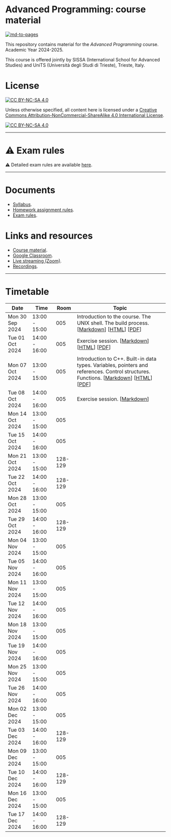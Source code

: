 # Advanced Programming: course material

[![md-to-pages](https://github.com/pcafrica/advanced_programming_2024-2025/actions/workflows/md-to-pages.yml/badge.svg)](https://github.com/pcafrica/advanced_programming_2024-2025/actions/workflows/md-to-pages.yml)

This repository contains material for the *Advanced Programming* course. Academic Year 2024-2025.
<br>

This course is offered jointly by SISSA (International School for Advanced Studies) and UniTS (Università degli Studi di Trieste), Trieste, Italy.

# License

[![CC BY-NC-SA 4.0][cc-by-nc-sa-shield]][cc-by-nc-sa]

Unless otherwise specified, all content here is licensed under a
[Creative Commons Attribution-NonCommercial-ShareAlike 4.0 International License][cc-by-nc-sa].

[![CC BY-NC-SA 4.0][cc-by-nc-sa-image]][cc-by-nc-sa]

[cc-by-nc-sa]: http://creativecommons.org/licenses/by-nc-sa/4.0/
[cc-by-nc-sa-image]: https://licensebuttons.net/l/by-nc-sa/4.0/88x31.png
[cc-by-nc-sa-shield]: https://img.shields.io/badge/License-CC%20BY--NC--SA%204.0-lightgrey.svg

---

# :warning: Exam rules

:warning: Detailed exam rules are available [here](exam_rules.md).

---

# Documents
- [Syllabus](syllabus.md).
- [Homework assignment rules](homework_rules.md).
- [Exam rules](exam_rules.md).

# Links and resources
- [Course material](https://pcafrica.github.io/advanced_programming_2024-2025/).
- [Google Classroom](https://classroom.google.com/c/NzExNzIzMTkxMTI5?cjc=n6fosq6).
- [Live streaming (Zoom)](https://sissa-it.zoom.us/j/89255126282?pwd=LyTWBBewq8bhkX2IH2lj1npewyK0S5.1).
- [Recordings](https://moodle2.units.it/course/section.php?id=146753).

---

# Timetable
| Date            | Time          | Room    | Topic |
|-----------------|---------------|---------|-------|
| Mon 30 Sep 2024 | 13:00 - 15:00 | 005     | Introduction to the course. The UNIX shell. The build process. [[Markdown](lectures/01/01-intro_unix.md)] [[HTML](https://pcafrica.github.io/advanced_programming_2024-2025/lectures/01/01-intro_unix.html)] [[PDF](https://pcafrica.github.io/advanced_programming_2024-2025/lectures/01/01-intro_unix.pdf)] |
| Tue 01 Oct 2024 | 14:00 - 16:00 | 005     | Exercise session. [[Markdown](exercises/01/01-intro_unix.md)] [[HTML](https://pcafrica.github.io/advanced_programming_2024-2025/exercises/01/01-intro_unix.html)] [[PDF](https://pcafrica.github.io/advanced_programming_2024-2025/exercises/01/01-intro_unix.pdf)] |
| Mon 07 Oct 2024 | 13:00 - 15:00 | 005     | Introduction to C++. Built-in data types. Variables, pointers and references. Control structures. Functions. [[Markdown](lectures/02/02-c++_intro.md)] [[HTML](https://pcafrica.github.io/advanced_programming_2024-2025/lectures/02/02-c++_intro.html)] [[PDF](https://pcafrica.github.io/advanced_programming_2024-2025/lectures/02/02-c++_intro.pdf)] |
| Tue 08 Oct 2024 | 14:00 - 16:00 | 005     | Exercise session. [[Markdown](exercises/02/02-c++_intro.md)] |
| Mon 14 Oct 2024 | 13:00 - 15:00 | 005     |       |
| Tue 15 Oct 2024 | 14:00 - 16:00 | 005     |       |
| Mon 21 Oct 2024 | 13:00 - 15:00 | 128-129 |       |
| Tue 22 Oct 2024 | 14:00 - 16:00 | 128-129 |       |
| Mon 28 Oct 2024 | 13:00 - 15:00 | 005     |       |
| Tue 29 Oct 2024 | 14:00 - 16:00 | 128-129 |       |
| Mon 04 Nov 2024 | 13:00 - 15:00 | 005     |       |
| Tue 05 Nov 2024 | 14:00 - 16:00 | 005     |       |
| Mon 11 Nov 2024 | 13:00 - 15:00 | 005     |       |
| Tue 12 Nov 2024 | 14:00 - 16:00 | 005     |       |
| Mon 18 Nov 2024 | 13:00 - 15:00 | 005     |       |
| Tue 19 Nov 2024 | 14:00 - 16:00 | 005     |       |
| Mon 25 Nov 2024 | 13:00 - 15:00 | 005     |       |
| Tue 26 Nov 2024 | 14:00 - 16:00 | 005     |       |
| Mon 02 Dec 2024 | 13:00 - 15:00 | 005     |       |
| Tue 03 Dec 2024 | 14:00 - 16:00 | 128-129 |       |
| Mon 09 Dec 2024 | 13:00 - 15:00 | 005     |       |
| Tue 10 Dec 2024 | 14:00 - 16:00 | 128-129 |       |
| Mon 16 Dec 2024 | 13:00 - 15:00 | 005     |       |
| Tue 17 Dec 2024 | 14:00 - 16:00 | 128-129 |       |
